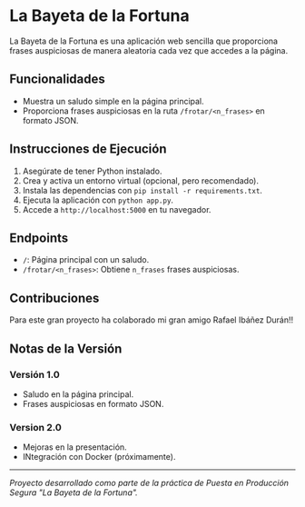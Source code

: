 # La Bayeta de la Fortuna

La Bayeta de la Fortuna es una aplicación web sencilla que proporciona frases auspiciosas de manera aleatoria cada vez que accedes a la página.

## Funcionalidades

- Muestra un saludo simple en la página principal.
- Proporciona frases auspiciosas en la ruta `/frotar/<n_frases>` en formato JSON.

## Instrucciones de Ejecución 

1. Asegúrate de tener Python instalado.
2. Crea y activa un entorno virtual (opcional, pero recomendado).
3. Instala las dependencias con `pip install -r requirements.txt`.
4. Ejecuta la aplicación con `python app.py`.
5. Accede a `http://localhost:5000` en tu navegador.

## Endpoints

- `/`: Página principal con un saludo.
- `/frotar/<n_frases>`: Obtiene `n_frases` frases auspiciosas.

## Contribuciones

Para este gran proyecto ha colaborado mi gran amigo Rafael Ibáñez Durán!!

## Notas de la Versión

### Versión 1.0

- Saludo en la página principal.
- Frases auspiciosas en formato JSON.


### Version 2.0

- Mejoras en la presentación.
- INtegración con Docker (próximamente).

---

*Proyecto desarrollado como parte de la práctica de Puesta en Producción Segura "La Bayeta de la Fortuna".*
